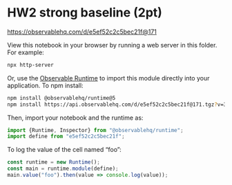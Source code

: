# HW2 strong baseline (2pt)

https://observablehq.com/d/e5ef52c2c5bec21f@171

View this notebook in your browser by running a web server in this folder. For
example:

~~~sh
npx http-server
~~~

Or, use the [Observable Runtime](https://github.com/observablehq/runtime) to
import this module directly into your application. To npm install:

~~~sh
npm install @observablehq/runtime@5
npm install https://api.observablehq.com/d/e5ef52c2c5bec21f@171.tgz?v=3
~~~

Then, import your notebook and the runtime as:

~~~js
import {Runtime, Inspector} from "@observablehq/runtime";
import define from "e5ef52c2c5bec21f";
~~~

To log the value of the cell named “foo”:

~~~js
const runtime = new Runtime();
const main = runtime.module(define);
main.value("foo").then(value => console.log(value));
~~~
